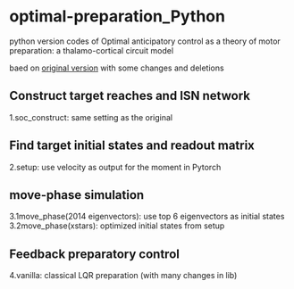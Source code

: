 # optimal-preparation_Python

python version codes of Optimal anticipatory control as a theory of motor preparation: a thalamo-cortical circuit model

baed on  [original version](https://github.com/hennequin-lab/optimal-preparation) with some changes and deletions

## Construct target reaches and ISN network
1.soc_construct: same setting as the original

## Find target initial states and readout matrix
2.setup: use velocity as output for the moment
in Pytorch 

## move-phase simulation
3.1move_phase(2014 eigenvectors): use top 6 eigenvectors as initial states   
3.2move_phase(xstars): optimized initial states from setup 

## Feedback preparatory control
4.vanilla: classical LQR preparation (with many changes in lib)
